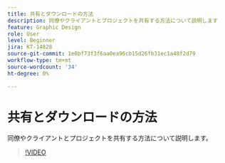 ```yaml
---
title: 共有とダウンロードの方法
description: 同僚やクライアントとプロジェクトを共有する方法について説明します
feature: Graphic Design
role: User
level: Beginner
jira: KT-14828
source-git-commit: 1e0bf73f3f6aa0ea96cb15d26fb31ec1a48f2d79
workflow-type: tm+mt
source-wordcount: '34'
ht-degree: 0%

---
```


# 共有とダウンロードの方法

同僚やクライアントとプロジェクトを共有する方法について説明します。

>[!VIDEO](https://video.tv.adobe.com/v/3426936?quality=12&learn=on&hidetitle=true)
